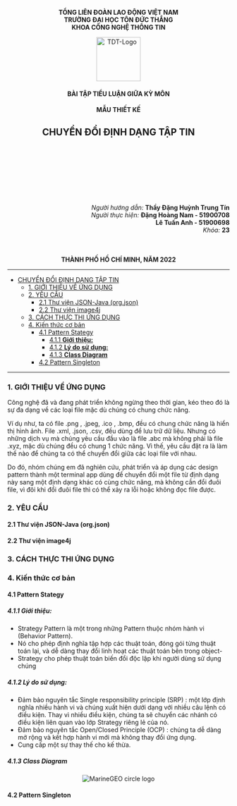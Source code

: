 <div align="center">

**TỔNG LIÊN ĐOÀN LAO ĐỘNG VIỆT NAM**<br>
**TRƯỜNG ĐẠI HỌC TÔN ĐỨC THẮNG**<br>
**KHOA CÔNG NGHỆ THÔNG TIN**

<img src="https://upload.wikimedia.org/wikipedia/vi/1/1b/TĐT_logo.png"  alt="TDT-Logo" width="100">

#### BÀI TẬP TIỂU LUẬN GIỮA KỲ MÔN

#### MẪU THIẾT KẾ

## CHUYỂN ĐỔI ĐỊNH DẠNG TẬP TIN

</div>

<div align="right" style="margin-top: 150px">

_Người hướng dẫn:_ **Thầy Đặng Huỳnh Trung Tín** <br>
_Người thực hiện:_ **Đặng Hoàng Nam - 51900708** <br>
**Lê Tuấn Anh - 51900698** <br>
_Khóa:_ **23**

</div>

<div align="center" style="margin-top: 50px">

**THÀNH PHỐ HỒ CHÍ MINH, NĂM 2022**

</div>

---

- [CHUYỂN ĐỔI ĐỊNH DẠNG TẬP TIN](#chuyển-đổi-định-dạng-tập-tin)
  - [1. GIỚI THIỆU VỀ ỨNG DỤNG](#1-giới-thiệu-về-ứng-dụng)
  - [2. YÊU CẦU](#2-yêu-cầu)
    - [2.1 Thư viện JSON-Java (org.json)](#21-thư-viện-json-java-orgjson)
    - [2.2 Thư viện image4j](#22-thư-viện-image4j)
  - [3. CÁCH THỰC THI ỨNG DỤNG](#3-cách-thực-thi-ứng-dụng)
  - [4. Kiến thức cơ bản](#4-kiến-thức-cơ-bản)
    - [4.1 Pattern Stategy](#41-pattern-stategy)
      - [4.1.1 <b>Giới thiệu: </b>](#411-bgiới-thiệu-b)
      - [4.1.2 <b>Lý do sử dụng:</b>](#412-blý-do-sử-dụngb)
      - [4.1.3 <b>Class Diagram</b>](#413-bclass-diagramb)
    - [4.2 Pattern Singleton](#42-pattern-singleton)

---

### 1. GIỚI THIỆU VỀ ỨNG DỤNG

Công nghệ đã và đang phát triển không ngừng theo thời gian, kéo theo đó là sự đa dạng về các loại file mặc dù chúng có chung chức năng.

Ví dụ như, ta có file .png , .jpeg, .ico , .bmp, đều có chung chức năng là hiển thị hình ảnh. File .xml, .json, .csv, đều dùng để lưu trữ dữ liệu. Nhưng có những dịch vụ mà chúng yêu cầu đầu vào là file .abc mà không phải là file .xyz, mặc dù chúng đều có chung 1 chức năng. Vì thế, yêu cầu đặt ra là làm thế nào để chúng ta có thể chuyển đổi giữa các loại file với nhau.

Do đó, nhóm chúng em đã nghiên cứu, phát triển và áp dụng các design pattern thành một terminal app dùng để chuyển đổi một file từ định dạng này sang một định dạng khác có cùng chức năng, mà không cần đổi đuôi file, vì đôi khi đổi đuôi file thì có thể xảy ra lỗi hoặc không đọc file được.

### 2. YÊU CẦU

#### 2.1 Thư viện JSON-Java (org.json)

#### 2.2 Thư viện image4j

### 3. CÁCH THỰC THI ỨNG DỤNG

### 4. Kiến thức cơ bản
#### 4.1 Pattern Stategy
##### 4.1.1 <b>Giới thiệu: </b>
 - Strategy Pattern là một trong những Pattern thuộc nhóm hành vi (Behavior Pattern). 
 - Nó cho phép định nghĩa tập hợp các thuật toán, đóng gói từng thuật toán lại, và dễ dàng thay đổi linh hoạt các thuật toán bên trong object-
 - Strategy cho phép thuật toán biến đổi độc lập khi người dùng sử dụng chúng
  
##### 4.1.2 <b>Lý do sử dụng:</b>
 - Đảm bảo nguyên tắc Single responsibility principle (SRP) : một lớp định nghĩa nhiều hành vi và chúng xuất hiện dưới dạng với nhiều câu lệnh có điều kiện. Thay vì nhiều điều kiện, chúng ta sẽ chuyển các nhánh có điều kiện liên quan vào lớp Strategy riêng lẻ của nó.
 - Đảm bảo nguyên tắc Open/Closed Principle (OCP) : chúng ta dễ dàng mở rộng và kết hợp hành vi mới mà không thay đổi ứng dụng.
 - Cung cấp một sự thay thế cho kế thừa.

##### 4.1.3 <b>Class Diagram</b>

<div align="center">

![MarineGEO circle logo](./Strategy.png "Strategy Class Diagram")
</div>


#### 4.2 Pattern Singleton